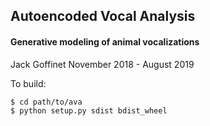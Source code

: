 ## Autoencoded Vocal Analysis
#### Generative modeling of animal vocalizations

Jack Goffinet
November 2018 - August 2019

To build:
```
$ cd path/to/ava
$ python setup.py sdist bdist_wheel
```
